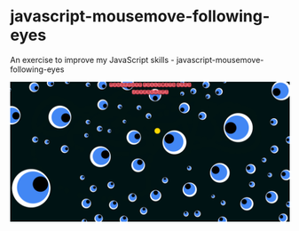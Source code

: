 # javascript-mousemove-following-eyes
An exercise to improve my JavaScript skills - javascript-mousemove-following-eyes

![Screenshot](javascript-mousemove-following-eyes.png)
